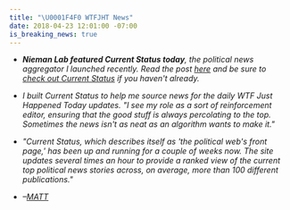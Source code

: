 ```yaml
---
title: "\U0001F4F0 WTFJHT News"
date: 2018-04-23 12:01:00 -07:00
is_breaking_news: true
---
```


* ***Nieman Lab featured Current Status today**, the political news aggregator I launched recently. Read the post [here](http://www.niemanlab.org/2018/04/combine-an-editorially-responsible-algorithm-political-news-and-you-have-current-status/) and be sure to [check out Current Status](https://currentstatus.io/) if you haven't already.*

* *I built Current Status to help me source news for the daily WTF Just Happened Today updates. "I see my role as a sort of reinforcement editor, ensuring that the good stuff is always percolating to the top. Sometimes the news isn't as neat as an algorithm wants to make it."*

* *"Current Status, which describes itself as 'the political web's front page,' has been up and running for a couple of weeks now. The site updates several times an hour to provide a ranked view of the current top political news stories across, on average, more than 100 different publications."*

* *–[MATT](https://twitter.com/Matt_Kiser)*